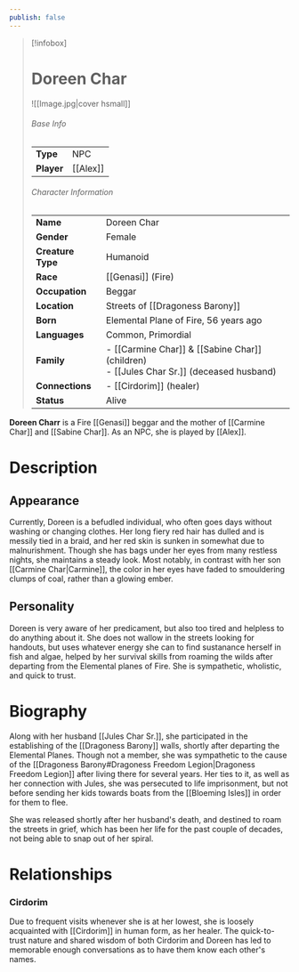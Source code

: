 ```yaml
---
publish: false
---
```

> [!infobox]  
> # Doreen Char 
> ![[Image.jpg|cover hsmall]]  
> ###### Base Info
> | | |  
> |---|---|  
> | **Type** | NPC |
> | **Player** | [[Alex]] |
> ###### Character Information  
> | | |  
> |---|---|  
> | **Name** | Doreen Char |
> | **Gender** | Female | 
> | **Creature Type** | Humanoid |
> | **Race** | [[Genasi]] (Fire) |  
> | **Occupation** | Beggar |  
> | **Location** | Streets of [[Dragoness Barony]] |
> | **Born** | Elemental Plane of Fire, 56 years ago |
> | **Languages** | Common, Primordial |  
> | **Family** | - [[Carmine Char]] & [[Sabine Char]] (children)<br>- [[Jules Char Sr.]] (deceased husband) |
> | **Connections** | - [[Cirdorim]] (healer) |
> | **Status** | Alive |

**Doreen Charr** is a Fire [[Genasi]] beggar and the mother of [[Carmine Char]] and [[Sabine Char]]. As an NPC, she is played by [[Alex]].
# Description
## Appearance
Currently, Doreen is a befudled individual, who often goes days without washing or changing clothes. Her long fiery red hair has dulled and is messily tied in a braid, and her red skin is sunken in somewhat due to malnurishment. Though she has bags under her eyes from many restless nights, she maintains a steady look. Most notably, in contrast with her son [[Carmine Char|Carmine]], the color in her eyes have faded to smouldering clumps of coal, rather than a glowing ember.
## Personality
Doreen is very aware of her predicament, but also too tired and helpless to do anything about it. She does not wallow in the streets looking for handouts, but uses whatever energy she can to find sustanance herself in fish and algae, helped by her survival skills from roaming the wilds after departing from the Elemental planes of Fire. She is sympathetic, wholistic, and quick to trust.
# Biography
Along with her husband [[Jules Char Sr.]], she participated in the establishing of the [[Dragoness Barony]] walls, shortly after departing the Elemental Planes. Though not a member, she was sympathetic to the cause of the [[Dragoness Barony#Dragoness Freedom Legion|Dragoness Freedom Legion]] after living there for several years. Her ties to it, as well as her connection with Jules, she was persecuted to life imprisonment, but not before sending her kids towards boats from the [[Bloeming Isles]] in order for them to flee.

She was released shortly after her husband's death, and destined to roam the streets in grief, which has been her life for the past couple of decades, not being able to snap out of her spiral.
# Relationships
### Cirdorim
Due to frequent visits whenever she is at her lowest, she is loosely acquainted with [[Cirdorim]] in human form, as her healer. The quick-to-trust nature and shared wisdom of both Cirdorim and Doreen has led to memorable enough conversations as to have them know each other's names.